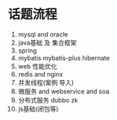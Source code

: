 # 话题流程

1. mysql and oracle
2. java基础 及 集合框架 
3. spring 
4. mybatis mybatis-plus hibernate 
5. web 性能优化
6. redis and nginx
7. 并发线程(案例 导入)
8. 微服务 and webservice and soa
9. 分布式服务 dubbo zk  
10. js基础(闭包等) 